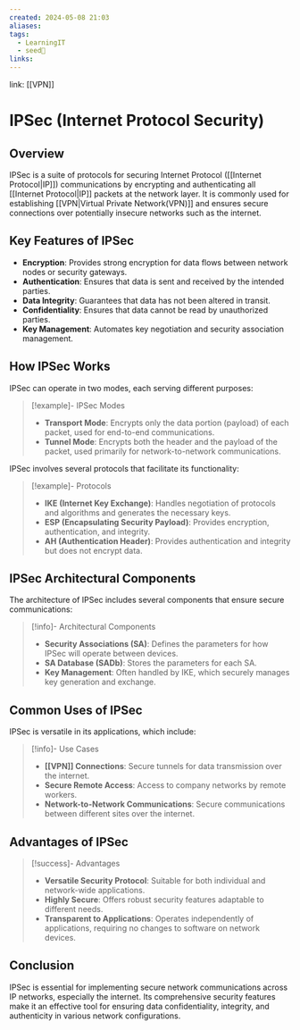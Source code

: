```yaml
---
created: 2024-05-08 21:03
aliases: 
tags:
  - LearningIT
  - seed🌱
links:
---
```


link: [[VPN]]

# IPSec (Internet Protocol Security)

## Overview

IPSec is a suite of protocols for securing Internet Protocol ([[Internet Protocol|IP]]) communications by encrypting and authenticating all [[Internet Protocol|IP]] packets at the network layer. It is commonly used for establishing [[VPN|Virtual Private Network(VPN)]] and ensures secure connections over potentially insecure networks such as the internet.

## Key Features of IPSec

- **Encryption**: Provides strong encryption for data flows between network nodes or security gateways.
- **Authentication**: Ensures that data is sent and received by the intended parties.
- **Data Integrity**: Guarantees that data has not been altered in transit.
- **Confidentiality**: Ensures that data cannot be read by unauthorized parties.
- **Key Management**: Automates key negotiation and security association management.

## How IPSec Works

IPSec can operate in two modes, each serving different purposes:

> [!example]- IPSec Modes
> - **Transport Mode**: Encrypts only the data portion (payload) of each packet, used for end-to-end communications.
> - **Tunnel Mode**: Encrypts both the header and the payload of the packet, used primarily for network-to-network communications.

IPSec involves several protocols that facilitate its functionality:

> [!example]- Protocols
> - **IKE (Internet Key Exchange)**: Handles negotiation of protocols and algorithms and generates the necessary keys.
> - **ESP (Encapsulating Security Payload)**: Provides encryption, authentication, and integrity.
> - **AH (Authentication Header)**: Provides authentication and integrity but does not encrypt data.

## IPSec Architectural Components

The architecture of IPSec includes several components that ensure secure communications:

> [!info]- Architectural Components
> - **Security Associations (SA)**: Defines the parameters for how IPSec will operate between devices.
> - **SA Database (SADb)**: Stores the parameters for each SA.
> - **Key Management**: Often handled by IKE, which securely manages key generation and exchange.

## Common Uses of IPSec

IPSec is versatile in its applications, which include:

> [!info]- Use Cases
> - **[[VPN]] Connections**: Secure tunnels for data transmission over the internet.
> - **Secure Remote Access**: Access to company networks by remote workers.
> - **Network-to-Network Communications**: Secure communications between different sites over the internet.

## Advantages of IPSec

> [!success]- Advantages
> - **Versatile Security Protocol**: Suitable for both individual and network-wide applications.
> - **Highly Secure**: Offers robust security features adaptable to different needs.
> - **Transparent to Applications**: Operates independently of applications, requiring no changes to software on network devices.

## Conclusion

 IPSec is essential for implementing secure network communications across IP networks, especially the internet. Its comprehensive security features make it an effective tool for ensuring data confidentiality, integrity, and authenticity in various network configurations.



